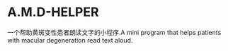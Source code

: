 # A.M.D-HELPER
一个帮助黄斑变性患者朗读文字的小程序.A mini program that helps patients with macular degeneration read text aloud.
